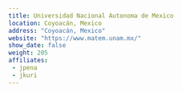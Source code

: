 ```yaml
---
title: Universidad Nacional Autonoma de Mexico
location: Coyoacán, Mexico
address: "Coyoacán, Mexico"
website: "https://www.matem.unam.mx/"
show_date: false
weight: 205
affiliates:
 - jpena
 - jkuri
---
```

